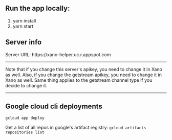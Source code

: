 <h2>Run the app locally: </h2>

1. yarn install
2. yarn start

<h2>Server info</h2>
Server URL:
https://xano-helper.uc.r.appspot.com

***
Note that if you change this server's apikey, you need to change it in Xano as well.
Also, if you change the getstream apikey, you need to change it in Xano as well. Same
thing applies to the getstream channel type if you decide to change it.
***

<h2>Google cloud cli deployments</h2>

```gcloud app deploy```

Get a list of all repos in google's artifact registry:
```gcloud artifacts repositories list```
